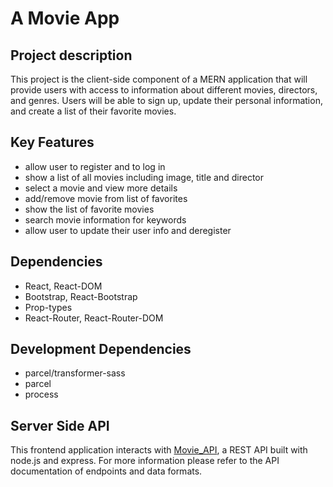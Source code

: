 # A Movie App

## Project description
This project is the client-side component of a MERN application that will provide users with access to information about different movies, directors, and genres. Users will be able to sign up, update their personal information, and create a list of their favorite movies.

## Key Features
- allow user to register and to log in  
- show a list of all movies including image, title and director  
- select a movie and view more details  
- add/remove movie from list of favorites  
- show the list of favorite movies  
- search movie information for keywords  
- allow user to update their user info and deregister  

## Dependencies
- React, React-DOM  
- Bootstrap, React-Bootstrap  
- Prop-types  
- React-Router, React-Router-DOM  

## Development Dependencies
- parcel/transformer-sass  
- parcel  
- process  

## Server Side API
This frontend application interacts with [Movie_API](https://github.com/Guenzler/movie_api), a REST API built with node.js and express. For more information please refer to the API documentation of endpoints and data formats.